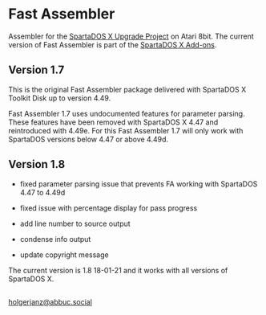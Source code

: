 # Fast Assembler

Assembler for the [SpartaDOS X Upgrade Project](http://sdx.atari8.info) on Atari 8bit. The current version of Fast Assembler is part of the [SpartaDOS X Add-ons](http://sdx.atari8.info/index.php?show=en_addons).

## Version 1.7

This is the original Fast Assembler package delivered with SpartaDOS X Toolkit Disk up to version 4.49.

Fast Assembler 1.7 uses undocumented features for parameter parsing. These features have been removed with SpartaDOS X 4.47 and reintroduced with 4.49e. For this Fast Assembler 1.7 will only work with SpartaDOS versions below 4.47 or above 4.49d.

## Version 1.8

- fixed parameter parsing issue that prevents FA working with SpartaDOS 4.47 to 4.49d

- fixed issue with percentage display for pass progress

- add line number to source output

- condense info output 

- update copyright message

The current version is 1.8 18-01-21 and it works with all versions of SpartaDOS X.

## 

holgerjanz@abbuc.social
